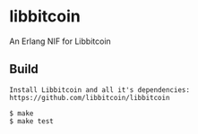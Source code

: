 libbitcoin
=====

An Erlang NIF for Libbitcoin

Build
-----

    Install Libbitcoin and all it's dependencies: https://github.com/libbitcoin/libbitcoin

    $ make
    $ make test
